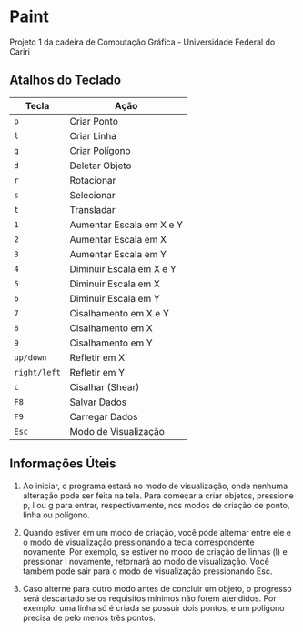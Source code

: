 # Paint

Projeto 1 da cadeira de Computação Gráfica - Universidade Federal do Cariri

## Atalhos do Teclado

| Tecla        | Ação                     |
| ------------ | ------------------------ |
| `p`          | Criar Ponto              |
| `l`          | Criar Linha              |
| `g`          | Criar Polígono           |
| `d`          | Deletar Objeto           |
| `r`          | Rotacionar               |
| `s`          | Selecionar               |
| `t`          | Transladar               |
| `1`          | Aumentar Escala em X e Y |
| `2`          | Aumentar Escala em X     |
| `3`          | Aumentar Escala em Y     |
| `4`          | Diminuir Escala em X e Y |
| `5`          | Diminuir Escala em X     |
| `6`          | Diminuir Escala em Y     |
| `7`          | Cisalhamento em X e Y    |
| `8`          | Cisalhamento em X        |
| `9`          | Cisalhamento em Y        |
| `up/down`    | Refletir em X            |
| `right/left` | Refletir em Y            |
| `c`          | Cisalhar (Shear)         |
| `F8`         | Salvar Dados             |
| `F9`         | Carregar Dados           |
| `Esc`        | Modo de Visualização     |

## Informações Úteis

1. Ao iniciar, o programa estará no modo de visualização, onde nenhuma alteração pode ser feita na tela. Para começar a criar objetos, pressione p, l ou g para entrar, respectivamente, nos modos de criação de ponto, linha ou polígono.

2. Quando estiver em um modo de criação, você pode alternar entre ele e o modo de visualização pressionando a tecla correspondente novamente. Por exemplo, se estiver no modo de criação de linhas (l) e pressionar l novamente, retornará ao modo de visualização. Você também pode sair para o modo de visualização pressionando Esc.

3. Caso alterne para outro modo antes de concluir um objeto, o progresso será descartado se os requisitos mínimos não forem atendidos. Por exemplo, uma linha só é criada se possuir dois pontos, e um polígono precisa de pelo menos três pontos.
